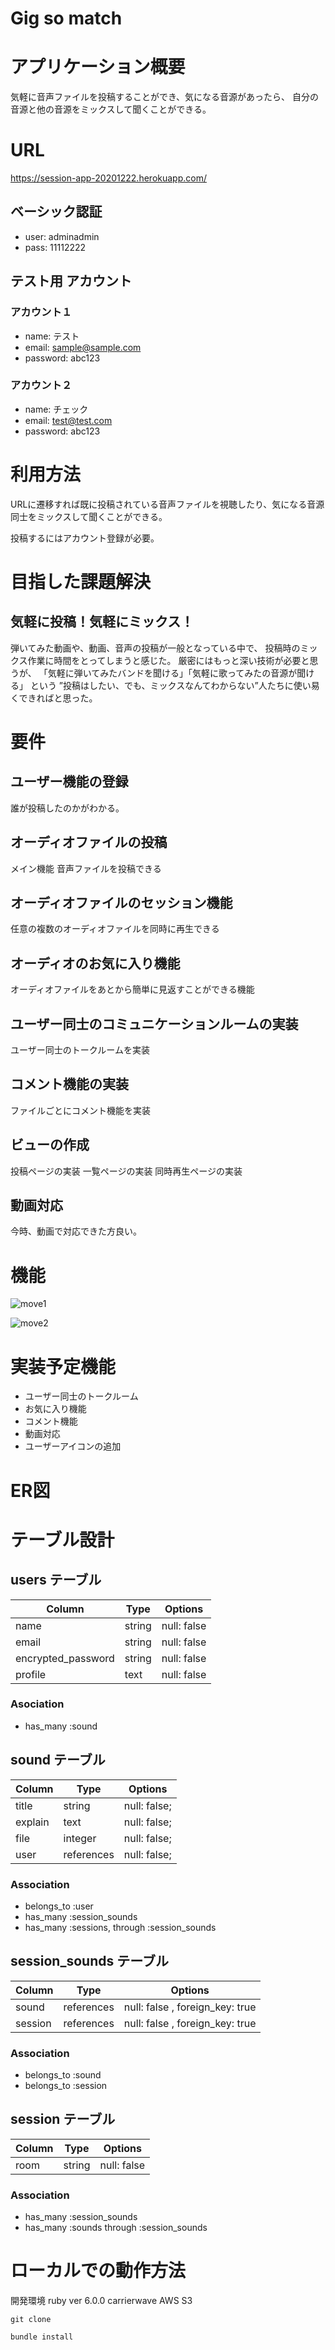 # Gig so match

# アプリケーション概要
気軽に音声ファイルを投稿することができ、気になる音源があったら、
自分の音源と他の音源をミックスして聞くことができる。


# URL
https://session-app-20201222.herokuapp.com/

## ベーシック認証
- user: adminadmin
- pass: 11112222
## テスト用 アカウント
### アカウント１
- name: テスト 
- email: sample@sample.com 
- password: abc123

### アカウント２
- name: チェック 
- email: test@test.com 
- password: abc123
 

# 利用方法
URLに遷移すれば既に投稿されている音声ファイルを視聴したり、気になる音源同士をミックスして聞くことができる。

投稿するにはアカウント登録が必要。


# 目指した課題解決
## 気軽に投稿！気軽にミックス！
弾いてみた動画や、動画、音声の投稿が一般となっている中で、
投稿時のミックス作業に時間をとってしまうと感じた。
厳密にはもっと深い技術が必要と思うが、
「気軽に弾いてみたバンドを聞ける」「気軽に歌ってみたの音源が聞ける」
という
”投稿はしたい、でも、ミックスなんてわからない”人たちに使い易くできればと思った。

# 要件
## ユーザー機能の登録
誰が投稿したのかがわかる。
## オーディオファイルの投稿
メイン機能
音声ファイルを投稿できる
## オーディオファイルのセッション機能
任意の複数のオーディオファイルを同時に再生できる
## オーディオのお気に入り機能
オーディオファイルをあとから簡単に見返すことができる機能
## ユーザー同士のコミュニケーションルームの実装
ユーザー同士のトークルームを実装
## コメント機能の実装
ファイルごとにコメント機能を実装

## ビューの作成
投稿ページの実装
一覧ページの実装
同時再生ページの実装


## 動画対応
今時、動画で対応できた方良い。

# 機能
![move1](https://raw.github.com/wiki/Dmondial/session_app/images/move1.gif)

![move2](https://raw.github.com/wiki/Dmondial/session_app/images/move2.gif)


# 実装予定機能
- ユーザー同士のトークルーム
- お気に入り機能
- コメント機能
- 動画対応
- ユーザーアイコンの追加

# ER図
# テーブル設計

## users テーブル

| Column             | Type    | Options     |
| --------           | ------  | ----------- |
| name               | string  | null: false |
| email              | string  | null: false |
| encrypted_password | string  | null: false |
| profile            | text    | null: false |



### Asociation

- has_many :sound

## sound テーブル

| Column       | Type       | Options                        |
| -------      | ---------  | ------------------------------ |
| title        | string     | null: false;                   |
| explain      | text       | null: false;                   |
| file         | integer    | null: false;                   |
| user         | references | null: false;                   |


### Association

- belongs_to :user
- has_many :session_sounds
- has_many :sessions, through :session_sounds


## session_sounds テーブル

| Column          | Type       | Options                         |
| ------          | ------     | -----------                     |
| sound           | references | null: false , foreign_key: true |
| session         | references | null: false , foreign_key: true |

### Association
- belongs_to :sound
- belongs_to :session


## session テーブル

| Column          | Type       | Options                         |
| ------          | ------     | -----------                     |
| room            | string     | null: false                     |


### Association

- has_many :session_sounds
- has_many :sounds through :session_sounds


# ローカルでの動作方法
開発環境 
ruby ver 6.0.0
carrierwave
AWS S3

```
git clone
```
```
bundle install
```
